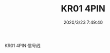 ﻿---
layout: post 
title: KR01 4PIN
tags: M4P
categories: wire-harness
overview: 
part_number: KR01
thumb_img: static/202003/266-thumb-20200323155132.jpg
small_img: static/202003/266-20200323155132.jpg
date: 2020/3/23 7:49:40
---


KR01 4PIN 信号线
